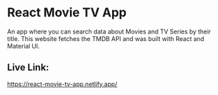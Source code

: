 # React Movie TV App

An app where you can search data about Movies and TV Series by their title. This website fetches the TMDB API and was built with React and Material UI.

## Live Link: 
https://react-movie-tv-app.netlify.app/
